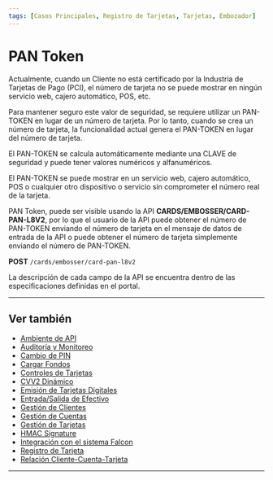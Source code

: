 ```yaml
---
tags: [Casos Principales, Registro de Tarjetas, Tarjetas, Embozador]
---
```


# PAN Token

Actualmente, cuando un Cliente no está certificado por la Industria de Tarjetas de Pago (PCI), el número de tarjeta no se puede mostrar en ningún servicio web, cajero automático, POS, etc.

Para mantener seguro este valor de seguridad, se requiere utilizar un PAN-TOKEN en lugar de un número de tarjeta. Por lo tanto, cuando se crea un número de tarjeta, la funcionalidad actual genera el PAN-TOKEN en lugar del número de tarjeta.

El PAN-TOKEN se calcula automáticamente mediante una CLAVE de seguridad y puede tener valores numéricos y alfanuméricos.

El PAN-TOKEN se puede mostrar en un servicio web, cajero automático, POS o cualquier otro dispositivo o servicio sin comprometer el número real de la tarjeta.

PAN Token, puede ser visible usando la API **CARDS/EMBOSSER/CARD-PAN-L8V2**, por lo que el usuario de la API puede obtener el número de PAN-TOKEN enviando el número de tarjeta en el mensaje de datos de entrada de la API o puede obtener el número de tarjeta simplemente enviando el número de PAN-TOKEN.

**POST** `/cards/embosser/card-pan-l8v2`

La descripción de cada campo de la API se encuentra dentro de las especificaciones definidas en el portal.

---

## Ver también

- [Ambiente de API](?path=docs/spanish/casos-principales/ambiente-api.md)
- [Auditoría y Monitoreo](?path=docs/spanish/casos-principales/auditoria.md)
- [Cambio de PIN](?path=docs/spanish/casos-principales/cambio-pin.md)
- [Cargar Fondos](?path=docs/spanish/casos-principales/cargas.md.md)
- [Controles de Tarjetas](?path=docs/spanish/casos-principales/controles-tarjeta.md)
- [CVV2 Dinámico](?path=docs/spanish/casos-principales/cvv-dinamico.md)
- [Emisión de Tarjetas Digitales](?path=docs/spanish/casos-principales/emision-tarjetas.md)
- [Entrada/Salida de Efectivo](?path=docs/spanish/casos-principales/entrada-salida-efectivo.md.md)
- [Gestión de Clientes](?path=docs/spanish/casos-principales/gestion-clientes.md)
- [Gestión de Cuentas](?path=docs/spanish/casos-principales/gestion-cuentas.md)
- [Gestión de Tarjetas](?path=docs/spanish/casos-principales/gestion-tarjetas.md)
- [HMAC Signature](?path=docs/spanish/casos-principales/hmac.md)
- [Integración con el sistema Falcon](?path=docs/spanish/casos-principales/integracion-falcon.md)
- [Registro de Tarjeta](?path=docs/spanish/casos-principales/registro.md)
- [Relación Cliente-Cuenta-Tarjeta](?path=docs/spanish/casos-principales/relacion.md)

---
